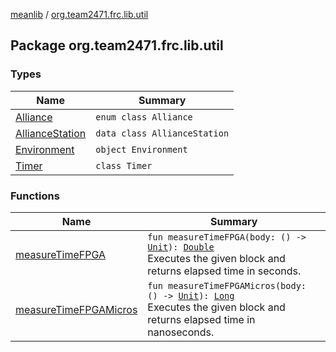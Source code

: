 [meanlib](../index.md) / [org.team2471.frc.lib.util](./index.md)

## Package org.team2471.frc.lib.util

### Types

| Name | Summary |
|---|---|
| [Alliance](-alliance/index.md) | `enum class Alliance` |
| [AllianceStation](-alliance-station/index.md) | `data class AllianceStation` |
| [Environment](-environment/index.md) | `object Environment` |
| [Timer](-timer/index.md) | `class Timer` |

### Functions

| Name | Summary |
|---|---|
| [measureTimeFPGA](measure-time-f-p-g-a.md) | `fun measureTimeFPGA(body: () -> `[`Unit`](https://kotlinlang.org/api/latest/jvm/stdlib/kotlin/-unit/index.html)`): `[`Double`](https://kotlinlang.org/api/latest/jvm/stdlib/kotlin/-double/index.html)<br>Executes the given block and returns elapsed time in seconds. |
| [measureTimeFPGAMicros](measure-time-f-p-g-a-micros.md) | `fun measureTimeFPGAMicros(body: () -> `[`Unit`](https://kotlinlang.org/api/latest/jvm/stdlib/kotlin/-unit/index.html)`): `[`Long`](https://kotlinlang.org/api/latest/jvm/stdlib/kotlin/-long/index.html)<br>Executes the given block and returns elapsed time in nanoseconds. |
